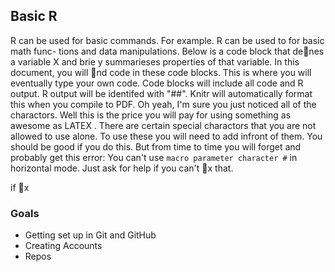 ## Basic R

R can be used for basic commands. For example. R can be used to for basic math func-
tions and data manipulations. Below is a code block that denes a variable X and brie
y
summarieses properties of that variable. In this document, you will nd code in these code
blocks. This is where you will eventually type your own code. Code blocks will include all
code and R output. R output will be identifed with "##". Knitr will automatically format
this when you compile to PDF. Oh yeah, I'm sure you just noticed all of the charactors.
Well this is the price you will pay for using something as awesome as LATEX . There are
certain special charactors that you are not allowed to use alone. To use these you will need
to add infront of them. You should be good if you do this. But from time to time you
will forget and probably get this error: You can't use `macro parameter character #` in
horizontal mode. Just ask for help if you can't x that.

if x

### Goals
+ Getting set up in Git and GitHub
+ Creating Accounts
+ Repos